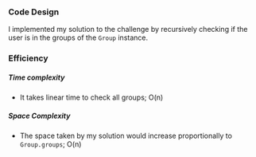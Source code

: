 ### Code Design

I implemented my solution to the challenge by recursively checking if the user is in the groups of the `Group` instance.

### Efficiency

##### Time complexity

- It takes linear time to check all groups; O(n)

##### Space Complexity

- The space taken by my solution would increase proportionally to `Group.groups`; O(n)
